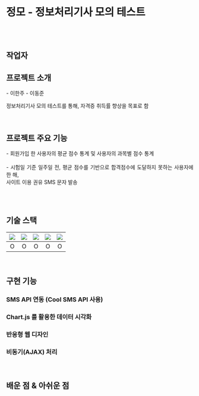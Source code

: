 # 정모 - 정보처리기사 모의 테스트

<p align="center">
  <br>
  
  <br>
</p>

## 작업자

## 프로젝트 소개
<p align="justify">
 - 이한주
 - 이동준
<p>
<p align="justify">
정보처리기사 모의 테스트를 통해, 자격증 취득률 향상을 목표로 함
</p>

<br>

## 프로젝트 주요 기능

<p align="justify">
 - 회원가입 한 사용자의 평균 점수 통계 및 사용자의 과목별 점수 통계<br><br>
 - 시험일 기준 일주일 전, 평균 점수를 기반으로 합격점수에 도달하지 못하는 사용자에 한 해,<br>
   사이트 이용 권유 SMS 문자 발송<br><br>
</p>

<br>

## 기술 스택

| <img src="https://img.shields.io/badge/Java-007396?style=flat&logo=Java&logoColor=white"/>| <img src="https://img.shields.io/badge/JavaScript-F7DF1E?style=flat&logo=JavaScript&logoColor=white"/>| <img src="https://img.shields.io/badge/MySQL-4479A1?style=flat&logo=MySQL&logoColor=white"/> |  <img src="https://img.shields.io/badge/Springboot-6DB33F?style=flat&logo=Springboot&logoColor=white"/>   | <img src="https://img.shields.io/badge/Eclipse IDE-2C2255?style=flat&logo=Eclipse IDE&logoColor=white"/>  |
| :--------: | :--------: | :--------: | :------: | :-----: |
|   O   |   O |   O   | O | O |

<br>

## 구현 기능

### SMS API 연동 (Cool SMS API 사용)

### Chart.js 를 활용한 데이터 시각화

### 반응형 웹 디자인

### 비동기(AJAX) 처리  

<br>

## 배운 점 & 아쉬운 점

<p align="justify">

</p>

<br>
